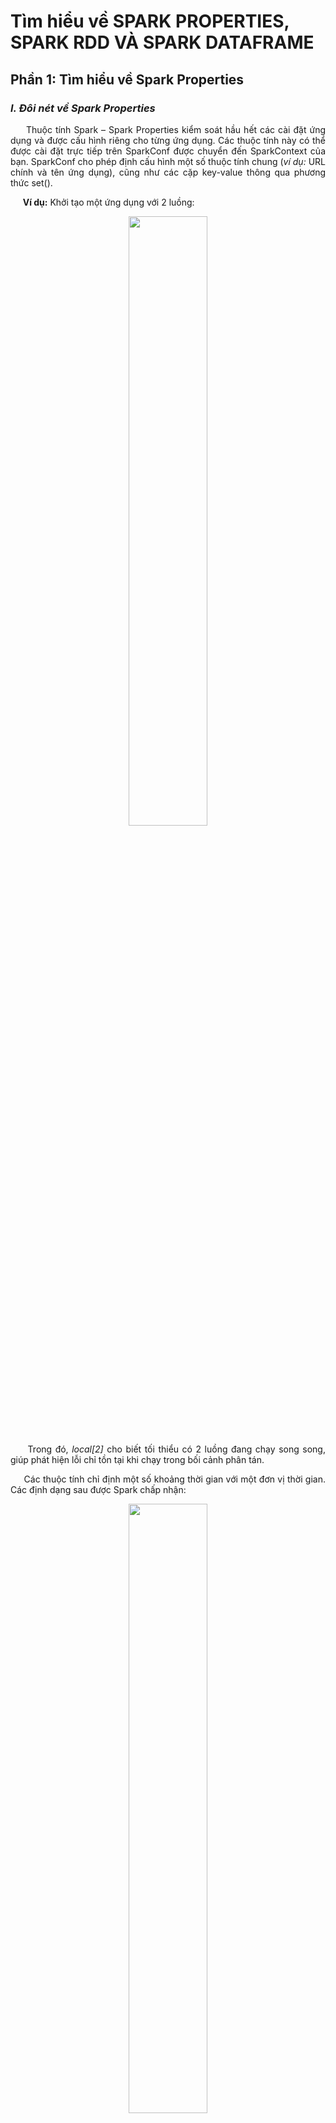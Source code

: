 # Tìm hiểu về SPARK PROPERTIES, SPARK RDD VÀ SPARK DATAFRAME

## Phần 1: Tìm hiểu về Spark Properties
### *I. Đôi nét về Spark Properties*
<p align="justify"> &nbsp;&nbsp;&nbsp;&nbsp; Thuộc tính Spark – Spark Properties kiểm soát hầu hết các cài đặt ứng dụng và được cấu hình riêng cho từng ứng dụng. Các thuộc tính này có thể được cài đặt trực tiếp trên SparkConf được chuyển đến SparkContext của bạn. SparkConf cho phép định cấu hình một số thuộc tính chung (<i>ví dụ:</i> URL chính và tên ứng dụng), cũng như các cặp key-value thông qua phương thức set().

<p align="justify"> &nbsp;&nbsp;&nbsp;&nbsp; <b>Ví dụ:</b> Khởi tạo một ứng dụng với 2 luồng:
<p align="center"> <img src ="https://user-images.githubusercontent.com/74041962/106387193-3ade5800-640b-11eb-8a58-2ae06da3b29b.JPG"width="50%"/>
<p align="justify"> &nbsp;&nbsp;&nbsp;&nbsp; Trong đó, <i>local[2]</i> cho biết tối thiểu có 2 luồng đang chạy song song, giúp phát hiện lỗi chỉ tồn tại khi chạy trong bối cảnh phân tán.
</p>
<p align="justify"> &nbsp;&nbsp;&nbsp;&nbsp; Các thuộc tính chỉ định một số khoảng thời gian với một đơn vị thời gian. Các định dạng sau được Spark chấp nhận:
<p align="center"> <img src ="https://user-images.githubusercontent.com/74041962/106387420-2d759d80-640c-11eb-8a57-3fb4b1855699.JPG"width="50%"/>
<p align="justify"> &nbsp;&nbsp;&nbsp;&nbsp; Các định dạng thuộc tính kích thước byte có trong Spark”
<p align="center"> <img src ="https://user-images.githubusercontent.com/74041962/106387429-3f574080-640c-11eb-83e2-e618851af5d8.JPG"width="50%"/>


### *II. Tải động với Spark Properties (Dynamically loading Spark Properties)*
<p align="justify"> &nbsp;&nbsp;&nbsp;&nbsp; Trong một sô trường hợp, ta có thể tránh việc thiết lập cứng cho các cấu hình mặc định trong một SparkConf.
</p>
<p align="justify"> &nbsp;&nbsp;&nbsp;&nbsp;<b>Ví dụ:</b>Nếu muốn chạy cùng một ứng dụng với các bản gốc khác nhau hoặc số lượng bộ nhớ khác nhau thì chỉ cần dùng <i>SparkConf()</i> mà Spark cung cấp, cho phép tạo một SparkConf trống.
</p>
<p align="center"> <img src ="https://user-images.githubusercontent.com/74041962/106387576-ef2cae00-640c-11eb-8eaa-a207dbab3291.JPG" width="50%"/>
<p align="justify"> &nbsp;&nbsp;&nbsp;&nbsp;Sau đó, chỉ việc cung cấp các giá trị cấu hình trong lúc chạy Spark:
</p>
<p align="center"> <img src ="https://user-images.githubusercontent.com/74041962/106387567-eb992700-640c-11eb-8f11-e9a7aea9ab6d.JPG" width="50%"/>
<p align="justify"> &nbsp;&nbsp;&nbsp;&nbsp;Trong đó, công <i>spark-submit</i> cụ và trình bao Spark hỗ trợ hai cách để tải cấu hình động. Đầu tiên là các tùy chọn dòng lệnh, chẳng hạn như <i>--master</i>, như được hiển thị ở trên. spark-submit có thể chấp nhận bất kỳ thuộc tính Spark nào bằng cách sử dụng <i>--conf/-c</i> cờ, nhưng sử dụng cờ đặc biệt cho các thuộc tính đóng một vai trò trong việc khởi chạy ứng dụng Spark. Đang chạy <i>./bin/spark-submit –help</i> sẽ hiển thị toàn bộ danh sách các tùy chọn này.


### *III. Các thuộc tính của Spark*
<p align="justify"> &nbsp;&nbsp;&nbsp;&nbsp;Các thuộc tính của Spark chủ yếu được chia thành hai loại:
</p>
<ul align="justify">
  <li><em><i>Liên quan đến triển khai:</i></em> <b>spark.driver.memory</b>, <b>spark.executor.instances</b>. Loại thuộc tính này có thể không bị ảnh hưởng khi thiết lập theo chương trình <b>SparkConf</b> trong thời gian chạy hoặc hành vi tùy thuộc vào trình quản lý cụm và chế độ triển khai đã chọn trước. Do đó nên đặt thông qua file cấu trúc hoặc tùy chọn dòng lệnh <b>spark-submit</b>.</li>
  <li><em><i>Liên quan đến kiểm soát thời gian chạy Spark:</i></em><b> spark.task.maxFailures</b>.</li>
</ul>
<p align="justify"> &nbsp;&nbsp;&nbsp;&nbsp;Apache Spark cung cấp môt bộ giao diện người dùng trẻn website: <i>http://localhost:4040</i> (Job, Stages, Tasks, Strorage, Environment, Executors và SQL). Để có thể xem các thược tính của Spark, mọi người vào thẻ Environment. Ngoài ra, có thể xác định giá trị mặc định thông qua <i>spark-defaults.conf</i>. Các thuộc tính mặc định có sẵn trong Spark đều có giá trị mặc định hợp lý.
</p>

#### *1. Một vài thuộc tính ứng dụng - Application Properties*
<p align="center"> <img src ="https://user-images.githubusercontent.com/74041962/106388128-a62a2900-640f-11eb-8129-f0aa20113ab6.JPG" width="50%"/>
  
#### *2. Một vài thuộc tính xáo trộn - Shuffle Behavior*
<p align="center"> <img src ="https://user-images.githubusercontent.com/74041962/106388129-a75b5600-640f-11eb-9145-80950465c940.JPG" width="50%"/>
  
#### *3. Giao diện người dùng Spark - Spark UI*
<p align="center"> <img src ="https://user-images.githubusercontent.com/74041962/106388131-a7f3ec80-640f-11eb-8024-106d198c3bf3.JPG" width="50%"/>

#### *4. Nén và tuần tự hóa (Compression and Serialization)*
<p align="justify"> &nbsp;&nbsp;&nbsp;&nbsp;spark.rdd.compress - Có nén các phân vùng tuần tự</p>
<p align="justify"> &nbsp;&nbsp;&nbsp;&nbsp;<b>Ví dụ:</b> StorageLevel.MEMORY_ONLY_SERtrong Java và Scala hoặc StorageLevel.MEMORY_ONLY trong Python). Có thể tiết kiệm không gian đáng kể với chi phí tăng thêm thời gian CPU. Nén sẽ sử dụng tới thuộc tính spark.io.compression.codec. Ngoài ra còn có:</p>
<ul align="justify">
  <li><em>spark.serializer</em></li>
  <li><em>spark.serializer.objectStreamReset</em></li>
  <li><em>spark.kryoserializer.buffer</em></li>
  <li><em>spark.kryo.registrator</em></li>
  <li><em>spark.kryo.referenceTracking, ...</em></li>
</ul>

### *IV. Các thuộc tính khác*
<p align="justify"> &nbsp;&nbsp;&nbsp;&nbsp;Ngoài các loại thuộc tính trên Spark còn hỗ trợ nhiều loại thuộc tính khác nhau:</p>
<ul align="justify">
  <li><em>Môi trường thực thi (Runtime Environment)</em></li>
  <li><em>Quản lý bộ nhớ (Memory Management)</em></li>
  <li><em>Hành vi thực thi (Execution Behavior)</em></li>
  <li><em>Chỉ số thực thi (Executor Metrics)</em></li>
  <li><em>Kết nối mạng (Networking)</em></li>
  <li><em>Lập lịch (Scheduling)</em></li>
  <li><em>Chế độ thực thi rào cản (Barrier Execution Mode)</em></li>
  <li><em>Phân bố động (Dynamic Allocation)</em></li>
  <li><em>Cấu hình Thread (Thread Configurations)</em></li>
  <li><em>Bảo mật (Security)</em></li>
</ul>

## Phần 2: Tìm hiểu về Spark RDD
### *I. Tổng quát về Resilient Distributed Datasets – RDD*
<p align="justify"> &nbsp;&nbsp;&nbsp;&nbsp;RDD (Resilient Distributed Datasets) được định nghĩa trong Spark Core. Nó đại diện cho một collection các item đã được phân tán trên các cluster, và có thể xử lý phân tán. PySpark sử dụng PySpark RDDs và nó chỉ là 1 object của Python nên khi bạn viết code RDD transformations trên Java thực ra khi run, những transformations đó được ánh xạ lên object PythonRDD trên Java.</p>
<p align="justify"> &nbsp;&nbsp;&nbsp;&nbsp;Bên cạnh đó, RDD còn được hiểu là cấu trúc dữ liệu nền tảng của Spark, được sử dụng để phát triển Spark từ khi dự án này mới được ra đời. Resilient ở đây có thể hiểu là khả năng khôi phục dữ liệu khi dữ liệu xảy ra lỗi hoặc bị mất dữ liệu trong quá trình sử dụng. Distributed có nghĩa là các phần tử và các đối tượng (objects) trong Spark là không thể thay đổi (immutable) và được phân tán ra nhiều nodes khác nhau trong một cluster. Chính thuộc tính này của RDD cho phép Spark có thể thực hiện các thuật toán và tiến hành xử lý một cách song song, qua đó giúp tăng tốc độ và hiệu suất của hệ thống.</p>
<p align="justify"> &nbsp;&nbsp;&nbsp;&nbsp;RDDs có thể chứa bất kỳ kiểu dữ liệu nào của Python, Java, hoặc đối tượng Scala, bao gồm các kiểu dữ liệu do người dùng định nghĩa. Thông thường, RDD chỉ cho phép đọc, phân mục tập hợp của các bản ghi. RDDs có thể được tạo ra qua điều khiển xác định trên dữ liệu trong bộ nhớ hoặc RDDs, RDD là một tập hợp có khả năng chịu lỗi mỗi thành phần có thể được tính toán song song.</p>

### *II. II.	Các đặc điểm của Spark RDD*
#### *1. Tính toán trong bộ nhớ*
<p align="justify"> &nbsp;&nbsp;&nbsp;&nbsp;Spark RDD cung cấp khả năng tính toán trong bộ nhớ. Nó lưu trữ các kết quả trung gian trong bộ nhớ phân tán (RAM) thay vì lưu trữ ổn định (đĩa).</p>

#### *2. Lazy Evaluations*
<p align="justify"> &nbsp;&nbsp;&nbsp;&nbsp;Tất cả các phép biến đổi trong Apache Spark đều được gọi là lười biếng (lazy), ở chỗ chúng không tính toán ngay kết quả của chúng. Thay vào đó, nó chỉ nhớ các phép biến đổi được áp dụng cho một số tập dữ liệu cơ sở.
</p>
<p align="justify"> &nbsp;&nbsp;&nbsp;&nbsp;Spark tính toán các phép biến đổi khi một hành động yêu cầu kết quả cho driver của chương trình.
</p>

#### *3. Khả năng chịu lỗi*
<p align="justify"> &nbsp;&nbsp;&nbsp;&nbsp;RDD có khả năng chịu lỗi vì chúng theo dõi thông tin dòng dữ liệu để tự động xây dựng lại dữ liệu bị mất khi bị lỗi. Nó xây dựng lại dữ liệu bị mất khi lỗi bằng cách sử dụng dòng (lineage), mỗi RDD nhớ cách nó được tạo ra từ các tập dữ liệu khác (bằng các phép biến đổi như map, join hoặc GroupBy) để tạo lại chính nó.</p>

#### *4. Tính bất biến*
<p align="justify"> &nbsp;&nbsp;&nbsp;&nbsp;Dữ liệu an toàn để chia sẻ trên các process. Ngoài ra, nó cũng có thể được tạo hoặc truy xuất bất cứ lúc nào giúp dễ dàng lưu vào bộ nhớ đệm, chia sẻ và nhân rộng. Vì vậy, chúng ta có thể sử dụng nó để đạt được sự thống nhất trong tính toán.</p>

#### *5. Phân vùng*
<p align="justify"> &nbsp;&nbsp;&nbsp;&nbsp;Phân vùng là đơn vị cơ bản của tính song song trong Spark RDD. Mỗi phân vùng là một phân chia dữ liệu hợp lý mà có thể thay đổi được. Ta có thể tạo một phân vùng thông qua một số biến đổi trên các phân vùng hiện có</p>

#### *6. Sự bền bỉ (Persistence)*
<p align="justify"> &nbsp;&nbsp;&nbsp;&nbsp;Người dùng có thể cho biết họ sẽ sử dụng lại những RDD nào và chọn hướng lưu trữ cho họ (ví dụ: lưu trữ trong bộ nhớ hoặc trên Đĩa).</p>

#### *7. Hoạt động chi tiết thô (Coarse-grained Operations)*
<p align="justify"> &nbsp;&nbsp;&nbsp;&nbsp;Nó áp dụng cho tất cả các phần tử trong bộ dữ liệu thông qua map hoặc fiter hoặc group theo hoạt động.</p>

#### *8. Vị trí – độ dính (Location – Stickiness)*
<p align="justify"> &nbsp;&nbsp;&nbsp;&nbsp;RDD có khả năng xác định ưu tiên vị trí để tính toán các phân vùng. Tùy chọn vị trí đề cập đến thông tin về vị trí của RDD. DAGScheduler đặt các phân vùng theo cách sao cho tác vụ gần với dữ liệu nhất có thể. Do đó, tốc độ tính toán có thể tăng.</p>

## Phần 3: Tìm hiểu về Spark DataFrame
### *I. Tổng quát về Spark DataFrame*
<p align="center"> <img src ="https://user-images.githubusercontent.com/74041962/106388918-2bfba380-6413-11eb-9933-48c3bd73df3b.jpg"width="50%"/>
<p align="justify"> &nbsp;&nbsp;&nbsp;&nbsp; DataFrame là một API bậc cao hơn RDD được Spark giới thiệu vào năm 2013 (từ Apache Spark 1.3). Tương tự như RDD, dữ liệu trong DataFrame cũng được quản lý theo kiểu phân tán và không thể thay đổi (immutable distributed). Tuy nhiên dữ liệu này được sắp sếp theo các cột, tương tự như trong Relation Database. DataFrame được phát triển để giúp người dùng có thể dễ dàng thực hiện các thao tác xử lý dữ liệu cũng như làm tăng đáng kể hiệu quả sử lý của hệ thống.

### *II.	Lợi ích mà DataFrame mang lại*
#### *1. Xử lý dữ liệu có cấu trúc và bán cấu trúc*
<p align="justify"> &nbsp;&nbsp;&nbsp;&nbsp;DataFrames được thiết kế để xử lý một tập hợp lớn dữ liệu có cấu trúc cũng như bán cấu trúc. Các quan sát trong Spark DataFrame được tổ chức dưới các cột được đặt tên, giúp Apache Spark hiểu được lược đồ của Dataframe. Điều này giúp Spark tối ưu hóa kế hoạch thực thi trên các truy vấn này. Nó cũng có thể xử lý hàng petabyte dữ liệu.</p>

#### *2. Slicing và Dicing*
<p align="justify"> &nbsp;&nbsp;&nbsp;&nbsp;API DataFrames thường hỗ trợ các phương pháp phức tạp để cắt và phân loại dữ liệu. Nó bao gồm các hoạt động như "selecting" hàng, cột và ô theo tên hoặc theo số, lọc ra các hàng, v.v. Dữ liệu thống kê thường rất lộn xộn và chứa nhiều giá trị bị thiếu và không chính xác cũng như vi phạm phạm vi. Vì vậy, một tính năng cực kỳ quan trọng của DataFrames là quản lý rõ ràng dữ liệu bị thiếu.</p>

#### *3. Hỗ trợ nhiều ngôn ngữ*
<p align="justify"> &nbsp;&nbsp;&nbsp;&nbsp;Hỗ trợ API cho các ngôn ngữ khác nhau như Python, R, Scala, Java, giúp những người có nền tảng lập trình khác nhau sử dụng dễ dàng hơn.</p>

#### *4. Nguồn dữ liệu*
<p align="justify"> &nbsp;&nbsp;&nbsp;&nbsp;DataFrames có hỗ trợ cho nhiều định dạng và nguồn dữ liệu, chúng ta sẽ xem xét vấn đề này sau trong hướng dẫn Pyspark DataFrames này. Họ có thể lấy dữ liệu từ nhiều nguồn khác nhau.</p>


### *III.	Các tính năng của DataFrame và nguồn dữ liệu PySpark *
#### *1. Các tính năng*
<p align="center"> <img src ="https://user-images.githubusercontent.com/74041962/106389070-04590b00-6414-11eb-8f54-35b0267ed50d.jpg"width="50%"/>
<p align="justify"> &nbsp;&nbsp;&nbsp;&nbsp;DataFrame được phân phối trong tự nhiên, làm cho nó trở thành một cấu trúc dữ liệu có khả năng chịu lỗi và có tính khả dụng cao.</p>
<p align="justify"> &nbsp;&nbsp;&nbsp;&nbsp;Đánh giá lười biếng là một chiến lược đánh giá giữ việc đánh giá một biểu thức cho đến khi giá trị của nó là cần thiết. Nó tránh đánh giá lặp lại. Đánh giá lười biếng trong Spark có nghĩa là quá trình thực thi sẽ không bắt đầu cho đến khi một hành động được kích hoạt. Trong Spark, bức tranh về sự lười biếng xuất hiện khi các phép biến đổi Spark xảy ra.</p>
<p align="justify"> &nbsp;&nbsp;&nbsp;&nbsp;DataFrame là bất biến trong tự nhiên. Bởi bất biến, ý tôi là nó là một đối tượng có trạng thái không thể sửa đổi sau khi nó được tạo. Nhưng chúng ta có thể biến đổi các giá trị của nó bằng cách áp dụng một phép biến đổi nhất định, như trong RDD.</p>


#### *2. Nguồn dữ liệu PySpark*
<p align="center"> <img src ="https://user-images.githubusercontent.com/74041962/106389071-058a3800-6414-11eb-9030-89b9b20b34f9.jpg"width="50%"/>
<p align="justify"> &nbsp;&nbsp;&nbsp;&nbsp;Dữ liệu có thể được tải vào thông qua tệp CSV, JSON, XML hoặc tệp Parquet. Nó cũng có thể được tạo bằng cách sử dụng RDD hiện có và thông qua bất kỳ cơ sở dữ liệu nào khác, như Hive hoặc Cassandra. Nó cũng có thể lấy dữ liệu từ HDFS hoặc hệ thống tệp cục bộ.</p>


## Tài liệu tham khảo
&nbsp;&nbsp;&nbsp;&nbsp; 1.	https://spark.apache.org/docs/latest/configuration.html

&nbsp;&nbsp;&nbsp;&nbsp; 2.	https://docs.cloudera.com/runtime/7.2.6/running-spark-applications/topics/spark-configure-properties-spark-defaults-conf.html

&nbsp;&nbsp;&nbsp;&nbsp; 3.	https://sparkbyexamples.com/pyspark-tutorial/

&nbsp;&nbsp;&nbsp;&nbsp; 4.	http://itechseeker.com/tutorials/apache-spark/lap-trinh-spark-voi-scala/spark-sql-dataset-va-dataframes/

&nbsp;&nbsp;&nbsp;&nbsp; 5.	https://dzone.com/articles/pyspark-dataframe-tutorial-introduction-to-datafra

&nbsp;&nbsp;&nbsp;&nbsp; 6.	https://www.tutorialspoint.com/pyspark/pyspark_rdd.htm
